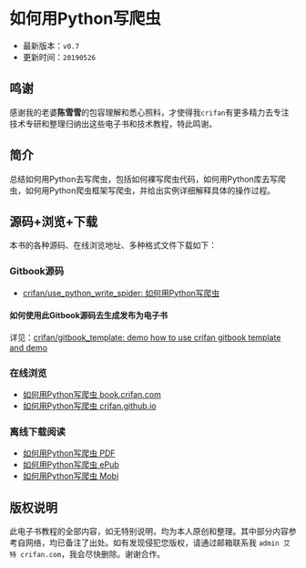 # 如何用Python写爬虫

* 最新版本：`v0.7`
* 更新时间：`20190526`

## 鸣谢

感谢我的老婆**陈雪雪**的包容理解和悉心照料，才使得我`crifan`有更多精力去专注技术专研和整理归纳出这些电子书和技术教程，特此鸣谢。

## 简介

总结如何用Python去写爬虫，包括如何裸写爬虫代码，如何用Python库去写爬虫，如何用Python爬虫框架写爬虫，并给出实例详细解释具体的操作过程。

## 源码+浏览+下载

本书的各种源码、在线浏览地址、多种格式文件下载如下：

### Gitbook源码

* [crifan/use_python_write_spider: 如何用Python写爬虫](https://github.com/crifan/use_python_write_spider)

#### 如何使用此Gitbook源码去生成发布为电子书

详见：[crifan/gitbook_template: demo how to use crifan gitbook template and demo](https://github.com/crifan/gitbook_template)

### 在线浏览

* [如何用Python写爬虫 book.crifan.com](http://book.crifan.com/books/use_python_write_spider/website)
* [如何用Python写爬虫 crifan.github.io](https://crifan.github.io/use_python_write_spider/website)

### 离线下载阅读

* [如何用Python写爬虫 PDF](http://book.crifan.com/books/use_python_write_spider/pdf/use_python_write_spider.pdf)
* [如何用Python写爬虫 ePub](http://book.crifan.com/books/use_python_write_spider/epub/use_python_write_spider.epub)
* [如何用Python写爬虫 Mobi](http://book.crifan.com/books/use_python_write_spider/mobi/use_python_write_spider.mobi)

## 版权说明

此电子书教程的全部内容，如无特别说明，均为本人原创和整理。其中部分内容参考自网络，均已备注了出处。如有发现侵犯您版权，请通过邮箱联系我 `admin 艾特 crifan.com`，我会尽快删除。谢谢合作。